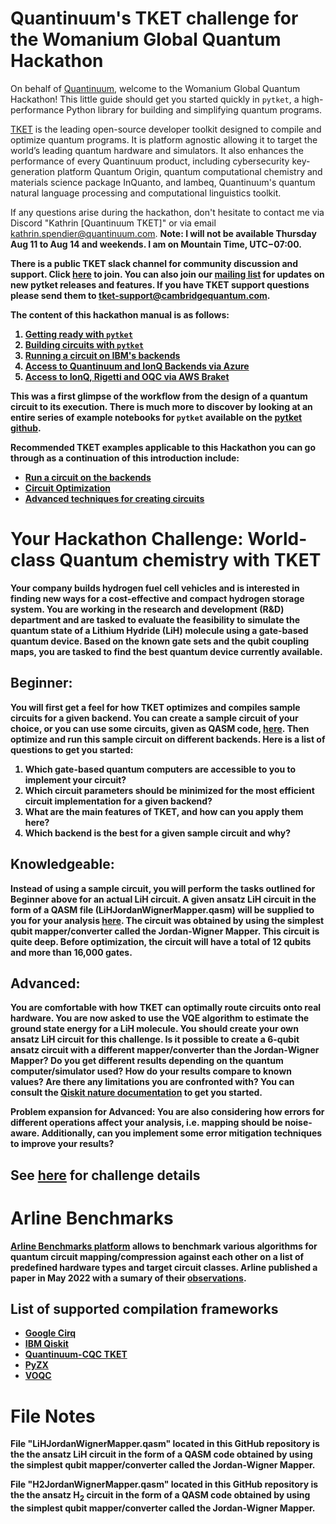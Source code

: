 # Quantinuum's TKET challenge for the Womanium Global Quantum Hackathon

On behalf of [Quantinuum](https://www.quantinuum.com/), welcome to the Womanium Global Quantum Hackathon! This little guide should get you started quickly in `pytket`, a high-performance Python library for building and simplifying quantum programs.

[TKET](https://www.quantinuum.com/developers/tket) is the leading open-source developer toolkit designed to compile and optimize quantum programs. It is platform agnostic allowing it to target the world’s leading quantum hardware and simulators. It also enhances the performance of every Quantinuum product, including cybersecurity key-generation platform Quantum Origin, quantum computational chemistry and materials science package InQuanto, and lambeq, Quantinuum's quantum natural language processing and computational linguistics toolkit. 

If any questions arise during the hackathon, don't hesitate to contact me via Discord "Kathrin [Quantinuum TKET]" or via email
[kathrin.spendier@quantinuum.com](mailto:kathrin.spendier@quantinuum.com). <b> Note: I will not be available Thursday Aug 11 to Aug 14 and weekends. I am on Mountain Time, UTC−07:00.<b>

There is a public TKET slack channel for community discussion and support. Click [here](https://tketusers.slack.com/join/shared_invite/zt-18qmsamj9-UqQFVdkRzxnXCcKtcarLRA#/shared-invite/email) to join. You can also join our [mailing list](https://list.cambridgequantum.com/cgi-bin/mailman/listinfo/tket-users) for updates on new pytket releases and features. If you have TKET support questions please send them to [tket-support@cambridgequantum.com](mailto:tket-support@cambridgequantum.com).

The content of this hackathon manual is as follows:
1) [Getting ready with `pytket`](https://github.com/spendierk/Womanium_Hackathon_TKET_2022/blob/main/Getting%20ready%20with%20pytket.ipynb)
2) [Building circuits with `pytket`](https://github.com/spendierk/Womanium_Hackathon_TKET_2022/blob/main/Building%20circuits%20with%20pytket.ipynb)
3) [Running a circuit on IBM's backends](https://github.com/spendierk/Womanium_Hackathon_TKET_2022/blob/main/Running%20a%20circuit%20on%20IBM's%20backends.ipynb)
4) [Access to Quantinuum and IonQ Backends via Azure](https://github.com/spendierk/Womanium_Hackathon_TKET_2022/blob/main/Access%20to%20Quantinuum%20and%20IonQ%20Backends.ipynb)
5) [Access to IonQ, Rigetti and OQC via AWS Braket](https://github.com/spendierk/Womanium_Hackathon_TKET_2022/blob/main/Access%20to%20IonQ%2C%20Rigetti%20and%20OQC%20via%20AWS%20Braket.ipynb)

This was a first glimpse of the workflow from the design of a quantum circuit to its execution. There is much more to discover by looking at an entire series of example notebooks for `pytket`
available on the [pytket github](https://github.com/CQCL/pytket/tree/master/examples).

Recommended TKET examples applicable to this Hackathon you can go through as a continuation of this introduction include:
- [Run a circuit on the backends](https://github.com/CQCL/pytket/blob/master/examples/backends_example.ipynb)
- [Circuit Optimization](https://github.com/CQCL/pytket/blob/master/examples/compilation_example.ipynb)
- [Advanced techniques for creating circuits](https://github.com/CQCL/pytket/blob/master/examples/circuit_generation_example.ipynb)


# Your Hackathon Challenge: World-class Quantum chemistry with TKET

Your company builds hydrogen fuel cell vehicles and is interested in finding new ways for a cost-effective and compact hydrogen storage system. You are working in the research and development (R&D) department and are tasked to evaluate the feasibility to simulate the quantum state of a Lithium Hydride (LiH) molecule using a gate-based quantum device. Based on the known gate sets and the qubit coupling maps, you are tasked to find the best quantum device currently available.

## Beginner: 
You will first get a feel for how TKET optimizes and compiles sample circuits for a given backend. You can create a sample circuit of your choice, or you can use some circuits, given as QASM code, [here](https://github.com/spendierk/ethz-hackathon22/tree/main/benchmarking/circuits). Then optimize and run this sample circuit on different backends. Here is a list of questions to get you started:
1)	Which gate-based quantum computers are accessible to you to implement your circuit?
2)	Which circuit parameters should be minimized for the most efficient circuit implementation for a given backend?
3)	What are the main features of TKET, and how can you apply them here?
4)	Which backend is the best for a given sample circuit and why?

## Knowledgeable: 
Instead of using a sample circuit, you will perform the tasks outlined for Beginner above for an actual LiH circuit. A given ansatz LiH circuit in the form of a QASM file (LiHJordanWignerMapper.qasm) will be supplied to you for your analysis [here](https://github.com/spendierk/Womanium_Hackathon_TKET_2022/blob/main/LiHJordanWignerMapper.qasm). The circuit was obtained by using the simplest qubit mapper/converter called the Jordan-Wigner Mapper. This circuit is quite deep. Before optimization, the circuit will have a total of 12 qubits and more than 16,000 gates.

## Advanced: 
You are comfortable with how TKET can optimally route circuits onto real hardware. You are now asked to use the VQE algorithm to estimate the ground state energy for a LiH molecule. You should create your own ansatz LiH circuit for this challenge. Is it possible to create a 6-qubit ansatz circuit with a different mapper/converter than the Jordan-Wigner Mapper? Do you get different results depending on the quantum computer/simulator used? How do your results compare to known values? Are there any limitations you are confronted with? You can consult the [Qiskit nature documentation](https://qiskit.org/documentation/nature/tutorials/index.html) to get you started.

Problem expansion for Advanced: You are also considering how errors for different operations affect your analysis, i.e. mapping should be noise-aware. Additionally, can you implement some error mitigation techniques to improve your results?

## See [here](https://github.com/spendierk/Womanium_Hackathon_TKET_2022/blob/main/2022%20Womanium%20Hackathon%20challenge%20-%20Quantinuum.pdf) for challenge details

# Arline Benchmarks

[Arline Benchmarks platform](https://github.com/ArlineQ/arline_benchmarks) allows to benchmark various algorithms for quantum circuit mapping/compression against each other on a list of predefined hardware types and target circuit classes. Arline published a paper in May 2022 with a sumary of their [observations](https://arxiv.org/abs/2202.14025).

## List of supported compilation frameworks

* [Google Cirq](https://github.com/quantumlib/Cirq)
* [IBM Qiskit](https://github.com/Qiskit)
* [Quantinuum-CQC TKET](https://github.com/CQCL/tket)
* [PyZX](https://github.com/Quantomatic/pyzx)
* [VOQC](https://github.com/inQWIRE/pyvoqc)

# File Notes
File "LiHJordanWignerMapper.qasm" located in this GitHub repository is the the ansatz LiH circuit in the form of a QASM code obtained by using the simplest qubit mapper/converter called the Jordan-Wigner Mapper.

File "H2JordanWignerMapper.qasm" located in this GitHub repository is the the ansatz H$_2$ circuit in the form of a QASM code obtained by using the simplest qubit mapper/converter called the Jordan-Wigner Mapper.
